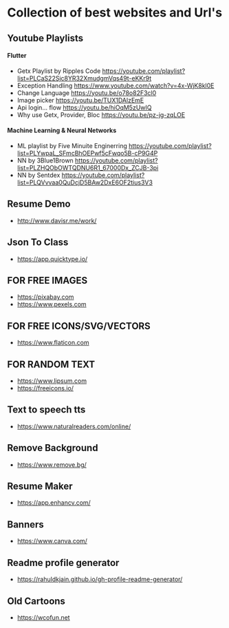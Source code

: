 # Collection of best websites and Url's 

## Youtube Playlists
#### Flutter 
- Getx Playlist by Ripples Code  https://youtube.com/playlist?list=PLCaS22Sjc8YR32XmudgmVqs49t-eKKr9t
- Exception Handling https://www.youtube.com/watch?v=4x-WjK8kl0E
- Change Language https://youtu.be/o78o82F3cl0
- Image picker https://youtu.be/TUX1DAlzEmE
- Api login... flow https://youtu.be/hiOqM5zUwIQ
- Why use Getx, Provider, Bloc https://youtu.be/pz-jg-zqLOE
#### Machine Learning & Neural Networks
- ML playlist by Five Minuite Enginerring https://youtube.com/playlist?list=PLYwpaL_SFmcBhOEPwf5cFwqo5B-cP9G4P 
- NN by 3Blue1Brown https://youtube.com/playlist?list=PLZHQObOWTQDNU6R1_67000Dx_ZCJB-3pi
- NN by Sentdex https://youtube.com/playlist?list=PLQVvvaa0QuDcjD5BAw2DxE6OF2tius3V3

## Resume Demo
- http://www.davisr.me/work/

## Json To Class
- https://app.quicktype.io/

## FOR FREE IMAGES
- https://pixabay.com
- https://www.pexels.com

## FOR FREE ICONS/SVG/VECTORS
- https://www.flaticon.com

## FOR RANDOM TEXT
- https://www.lipsum.com
- https://freeicons.io/

## Text to speech tts
- https://www.naturalreaders.com/online/

## Remove Background
- https://www.remove.bg/

## Resume Maker
- https://app.enhancv.com/

## Banners
- https://www.canva.com/

## Readme profile generator
- https://rahuldkjain.github.io/gh-profile-readme-generator/

## Old Cartoons
- https://wcofun.net
